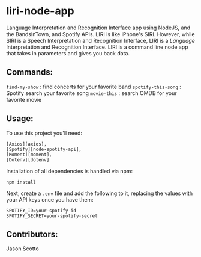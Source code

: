 # liri-node-app

Language Interpretation and Recognition Interface app using NodeJS, and the BandsInTown, and Spotify APIs.
LIRI is like iPhone's SIRI. However, while SIRI is a Speech Interpretation and Recognition Interface, LIRI is a _Language_ Interpretation and Recognition Interface. LIRI is a command line node app that takes in parameters and gives you back data.

## Commands:
`find-my-show` : find concerts for your favorite band
`spotify-this-song` : Spotify search your favorite song
`movie-this` : search OMDB for your favorite movie


## Usage:

To use this project you'll need:

    [Axios][axios], 
    [Spotify][node-spotify-api], 
    [Moment][moment], 
    [Dotenv][dotenv]

Installation of all dependencies is handled via npm:

    npm install


Next, create a `.env` file and add the following to it, replacing the values with your API keys once you have them:

```
SPOTIFY_ID=your-spotify-id
SPOTIFY_SECRET=your-spotify-secret
```

## Contributors:
Jason Scotto

